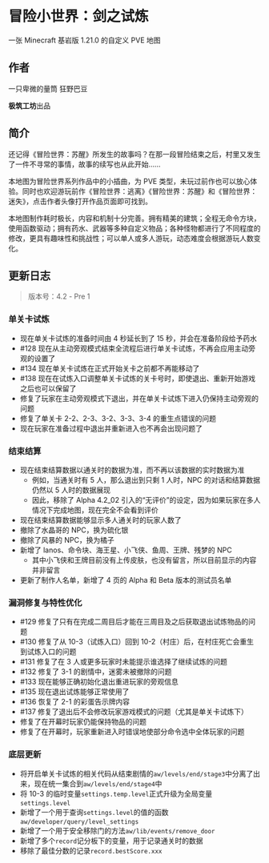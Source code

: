 # 冒险小世界：剑之试炼

一张 Minecraft 基岩版 1.21.0 的自定义 PVE 地图

## 作者

一只卑微的量筒
狂野巴豆

**极筑工坊**出品

## 简介

还记得《冒险世界：苏醒》所发生的故事吗？在那一段冒险结束之后，村里又发生了一件不寻常的事情，故事的续写也从此开始……

本地图为冒险世界系列作品中的小插曲，为 PVE 类型，未玩过前作也可以放心体验。同时也欢迎游玩前作《冒险世界：逃离》《冒险世界：苏醒》和《冒险世界：迷失》，点击作者头像打开作品页面即可找到。

本地图制作耗时极长，内容和机制十分完善。拥有精美的建筑；全程无命令方块，使用函数驱动；拥有药水、武器等多种自定义物品；各种怪物都进行了不同程度的修改，更具有趣味性和挑战性；可以单人或多人游玩，动态难度会根据游玩人数变化。

## 更新日志

> 版本号：4.2 - Pre 1

### 单关卡试炼

- 现在单关卡试炼的准备时间由 4 秒延长到了 15 秒，并会在准备阶段给予药水
- #128 现在从主动旁观模式结束全流程后进行单关卡试炼，不再会应用主动旁观的设置了
- #134 现在单关卡试炼在正式开始关卡之前都不再能移动了
- #138 现在在试炼入口调整单关卡试炼的关卡号时，即使退出、重新开始游戏之后也可以保留了
- 修复了玩家在主动旁观模式下退出，并在单关卡试炼下进入仍保持主动旁观的问题
- 修复了单关卡 2-2、2-3、3-2、3-3、3-4 的重生点错误的问题
- 现在玩家在准备过程中退出并重新进入也不再会出现问题了

### 结束结算

- 现在结束结算数据以通关时的数据为准，而不再以该数据的实时数据为准
  - 例如，当通关时有 5 人，那么退出到只剩 1 人时，NPC 的对话和结算数据仍然以 5 人时的数据展现
  - 因此，移除了 Alpha 4.2_02 引入的“无评价”的设定，因为如果玩家在多人情况下完成地图，现在完全不会看到评价
- 现在结束结算数据能够显示多人通关时的玩家人数了
- 撤除了水晶哥的 NPC，换为硫化银
- 撤除了风暴的 NPC，换为橘子
- 新增了 lanos、命令块、海王星、小飞侠、鱼周、王牌、残梦的 NPC
  - 其中小飞侠和王牌目前没有上传皮肤，也没有留言，所以目前显示的内容并非留言
- 更新了制作人名单，新增了 4 页的 Alpha 和 Beta 版本的测试员名单

### 漏洞修复与特性优化

- #129 修复了只有在完成二周目后才能在三周目及之后获取退出试炼物品的问题
- #130 修复了从 10-3（试炼入口）回到 10-2（村庄）后，在村庄死亡会重生到试炼入口的问题
- #131 修复了在 3 人或更多玩家时未能提示谁选择了继续试炼的问题
- #132 修复了 3-1 的剧情中，迷雾未被撤除的问题
- #133 现在能够正确初始化退出重进玩家的旁观信息
- #135 现在退出试炼能够正常使用了
- #136 恢复了 2-1 的彩蛋告示牌内容
- #137 修复了退出后不会修改玩家游戏模式的问题（尤其是单关卡试炼下）
- 修复了在开幕时玩家仍能保持物品的问题
- 修复了在开幕时，玩家重新进入时错误地使部分命令选中全体玩家的问题

### 底层更新

- 将开启单关卡试炼的相关代码从结束剧情的`aw/levels/end/stage3`中分离了出来，现在统一集合到`aw/levels/end/stage4`中
- 将 10-3 的临时变量`settings.temp.level`正式升级为全局变量`settings.level`
- 新增了一个用于查询`settings.level`的值的函数`aw/developer/query/level_settings`
- 新增了一个用于安全移除门的方法`aw/lib/events/remove_door`
- 新增了多个`record`记分板下的变量，用于记录通关时的数据
- 移除了最佳分数的记录`record.bestScore.xxx`
